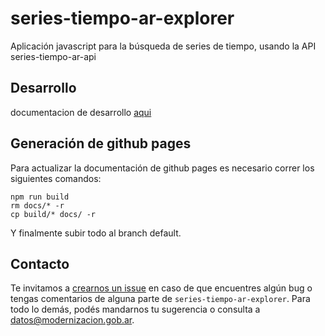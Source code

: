 # series-tiempo-ar-explorer
Aplicación javascript para la búsqueda de series de tiempo, usando la API series-tiempo-ar-api


## Desarrollo
documentacion de desarrollo [aqui](./docs/react.md)

## Generación de github pages

Para actualizar la documentación de github pages es necesario correr los siguientes comandos:

```
npm run build
rm docs/* -r
cp build/* docs/ -r
```

Y finalmente subir todo al branch default.

## Contacto
Te invitamos a [crearnos un issue](https://github.com/datosgobar/series-tiempo-ar-explorer/issues/new?title=Encontre-un-bug-en-api-gateway)
en caso de que encuentres algún bug o tengas comentarios de alguna parte de `series-tiempo-ar-explorer`. Para todo lo demás, podés mandarnos tu sugerencia o consulta a [datos@modernizacion.gob.ar](mailto:datos@modernizacion.gob.ar).
